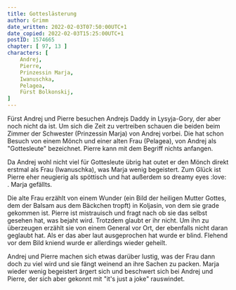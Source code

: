 ```yaml
---
title: Gotteslästerung
author: Grimm
date_written: 2022-02-03T07:50:00UTC+1
date_copied: 2022-02-03T15:25:00UTC+1
postID: 1574665
chapter: [ 97, 13 ]
characters: [ 
    Andrej, 
    Pierre, 
    Prinzessin Marja, 
    Iwanuschka,
    Pelagea,
    Fürst Bolkonskij,
]
---
```

Fürst Andrej und Pierre besuchen Andrejs Daddy in Lysyja-Gory, der aber noch nicht da ist. Um sich die Zeit zu vertreiben schauen die beiden beim Zimmer der Schwester (Prinzessin Marja) von Andrej vorbei.
Die hat schon Besuch von einem Mönch und einer alten Frau (Pelagea), von Andrej als "Gottesleute" bezeichnet. Pierre kann mit dem Begriff nichts anfangen.

Da Andrej wohl nicht viel für Gottesleute übrig hat outet er den Mönch direkt erstmal als Frau (Iwanuschka), was Marja wenig begeistert. Zum Glück ist Pierre eher neugierig als spöttisch und hat außerdem so dreamy eyes :love: . Marja gefällts.

Die alte Frau erzählt von einem Wunder (ein Bild der heiligen Mutter Gottes, dem der Balsam aus dem Bäckchen tropft) in Koljasin, von dem sie grade gekommen ist. Pierre ist mistrauisch und fragt nach ob sie das selbst gesehen hat, was bejaht wird. Trotzdem glaubt er ihr nicht.
Um ihn zu überzeugen erzählt sie von einem General vor Ort, der ebenfalls nicht daran geglaubt hat. Als er das aber laut ausgeprochen hat wurde er blind. Flehend vor dem Bild kniend wurde er allerdings wieder geheilt.

Andrej und Pierre machen sich etwas darüber lustig, was der Frau dann doch zu viel wird und sie fängt weinend an ihre Sachen zu packen. Marja wieder wenig begeistert ärgert sich und beschwert sich bei Andrej und Pierre, der sich aber gekonnt mit "it's just a joke" rauswindet. 